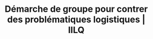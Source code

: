 ---
title: "Démarche de groupe pour contrer des problématiques logistiques | IILQ"
description: "Nous proposons une démarche conjointe avec un groupe d'innovation répondant à vos besoins tout en effectuant une demande d'aide financière afin d'alléger vos coûts de fonctionnement. "
draft: false
layout: groupe
image: "/img/groupe-innovation.jpg"
titre: Le groupe d'innovation
introtext: >-
  Pour certaines entreprises ayant des problématiques spécifiques, nous proposerons la mise en place de groupe d’innovation regroupant de 4 à 8 entreprises afin d’initier une démarche conjointe.
blocks:
  - text: >-
      ###### Cette démarche inclut les activités suivantes : 
            
      - Diagnostiquer de façon détaillée chaque entreprise
      
      - Identifier les enjeux communs
      
      - Définir les solutions potentielles
      
      - Choisir une solution à développer
      
      - Préparer une proposition de projet
      
      - Obtenir du financement
      
      - Réaliser le projet
            
lastsection: >-
  Le groupe d’innovation est une formule qui nécessite une démarche de plusieurs mois pour lequel nous ferons une demande d’aide financière afin d’absorber une bonne partie des coûts de fonctionnement. Chaque entreprise participante aura à contribuer à une partie du financement en fonction du nombre de participants dans le groupe et de la durée de la démarche. Si vous êtes intéressés à participer à un groupe d’innovation dans votre région, contactez-nous et il nous fera un plaisir de vous trouver un groupe répondant à vos besoins.
---